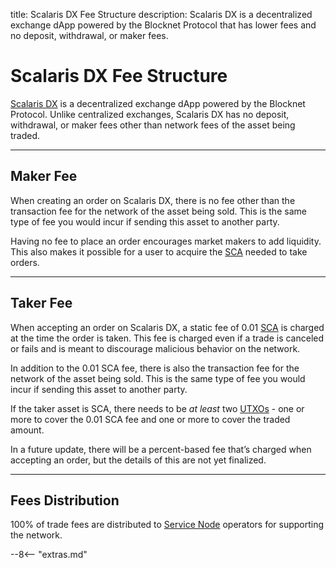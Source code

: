 title: Scalaris DX Fee Structure
description: Scalaris DX is a decentralized exchange dApp powered by the Blocknet Protocol that has lower fees and no deposit, withdrawal, or maker fees.


# Scalaris DX Fee Structure
[Scalaris DX](/scalarisdx/introduction) is a decentralized exchange dApp powered by the Blocknet Protocol. Unlike centralized exchanges, Scalaris DX has no deposit, withdrawal, or maker fees other than network fees of the asset being traded.

---

## Maker Fee
When creating an order on Scalaris DX, there is no fee other than the transaction fee for the network of the asset being sold. This is the same type of fee you would incur if sending this asset to another party.

Having no fee to place an order encourages market makers to add liquidity. This also makes it possible for a user to acquire the [SCA](/blockchain/introduction) needed to take orders.

---

## Taker Fee
When accepting an order on Scalaris DX, a static fee of 0.01 [SCA](/blockchain/introduction) is charged at the time the order is taken. This fee is charged even if a trade is canceled or fails and is meant to discourage malicious behavior on the network. 

In addition to the 0.01 SCA fee, there is also the transaction fee for the network of the asset being sold. This is the same type of fee you would incur if sending this asset to another party.

If the taker asset is SCA, there needs to be *at least* two [UTXOs](/resources/glossary/#utxo) - one or more to cover the 0.01 SCA fee and one or more to cover the traded amount. 

In a future update, there will be a percent-based fee that’s charged when accepting an order, but the details of this are not yet finalized.


---

## Fees Distribution
100% of trade fees are distributed to [Service Node](/service-nodes/introduction) operators for supporting the network.













<script type="text/javascript">
// read instructions for related links in ../snippets/extras.md
var relatedLinks = [];
</script>

--8<-- "extras.md"





